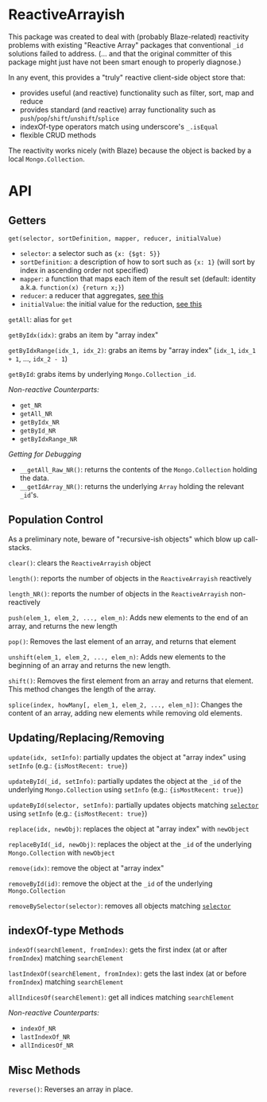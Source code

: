 # ReactiveArrayish

This package was created to deal with (probably Blaze-related) reactivity problems with existing "Reactive Array" packages that conventional `_id` solutions failed to address. (... and that the original committer of this package might just have not been smart enough to properly diagnose.)

In any event, this provides a "truly" reactive client-side object store that:
 - provides useful (and reactive) functionality such as filter, sort, map and reduce
 - provides standard (and reactive) array functionality such as `push`/`pop`/`shift`/`unshift`/`splice`
 - indexOf-type operators match using underscore's `_.isEqual`
 - flexible CRUD methods

The reactivity works nicely (with Blaze) because the object is backed by a local `Mongo.Collection`.

# API

## Getters

`get(selector, sortDefinition, mapper, reducer, initialValue)`
 - `selector`: a selector such as `{x: {$gt: 5}}`
 - `sortDefinition`: a description of how to sort such as `{x: 1}` (will sort by index in ascending order not specified)
 - `mapper`: a function that maps each item of the result set (default: identity a.k.a. `function(x) {return x;}`)
 - `reducer`: a reducer that aggregates, [see this](https://developer.mozilla.org/en-US/docs/Web/JavaScript/Reference/Global_Objects/Array/Reduce)
 - `initialValue`: the initial value for the reduction, [see this](https://developer.mozilla.org/en-US/docs/Web/JavaScript/Reference/Global_Objects/Array/Reduce)

`getAll`: alias for `get`

`getByIdx(idx)`: grabs an item by "array index"

`getByIdxRange(idx_1, idx_2)`: grabs an items by "array index" (`idx_1`, `idx_1 + 1`, ..., `idx_2 - 1`)

`getById`: grabs items by underlying `Mongo.Collection` `_id`.

*Non-reactive Counterparts:*
 - `get_NR`
 - `getAll_NR`
 - `getByIdx_NR`
 - `getById_NR`
 - `getByIdxRange_NR`

*Getting for Debugging*
 - `__getAll_Raw_NR()`: returns the contents of the `Mongo.Collection` holding the data.
 - `__getIdArray_NR()`: returns the underlying `Array` holding the relevant `_id`'s.

## Population Control

As a preliminary note, beware of "recursive-ish objects" which blow up call-stacks. 

`clear()`: clears the `ReactiveArrayish` object

`length()`: reports the number of objects in the `ReactiveArrayish` reactively

`length_NR()`: reports the number of objects in the `ReactiveArrayish` non-reactively

`push(elem_1, elem_2, ..., elem_n)`: Adds new elements to the end of an array, and returns the new length

`pop()`: Removes the last element of an array, and returns that element

`unshift(elem_1, elem_2, ..., elem_n)`: Adds new elements to the beginning of an array and returns the new length.

`shift()`: Removes the first element from an array and returns that element. This method changes the length of the array.

`splice(index, howMany[, elem_1, elem_2, ..., elem_n])`: Changes the content of an array, adding new elements while removing old elements.

## Updating/Replacing/Removing

`update(idx, setInfo)`: partially updates the object at "array index" using `setInfo` (e.g.: `{isMostRecent: true}`)

`updateById(_id, setInfo)`: partially updates the object at the `_id` of the underlying `Mongo.Collection` using `setInfo` (e.g.: `{isMostRecent: true}`)

`updateById(selector, setInfo)`: partially updates objects matching [`selector`](http://docs.meteor.com/#/full/selectors) using `setInfo` (e.g.: `{isMostRecent: true}`)

`replace(idx, newObj)`: replaces the object at "array index" with `newObject`

`replaceById(_id, newObj)`: replaces the object at the `_id` of the underlying `Mongo.Collection` with `newObject`

`remove(idx)`: remove the object at "array index"

`removeById(id)`: remove the object at the `_id` of the underlying `Mongo.Collection`

`removeBySelector(selector)`: removes all objects matching [`selector`](http://docs.meteor.com/#/full/selectors)

## indexOf-type Methods

`indexOf(searchElement, fromIndex)`: gets the first index (at or after `fromIndex`) matching `searchElement`

`lastIndexOf(searchElement, fromIndex)`: gets the last index (at or before `fromIndex`) matching `searchElement`

`allIndicesOf(searchElement)`: get all indices matching `searchElement`

*Non-reactive Counterparts:*
 - `indexOf_NR`
 - `lastIndexOf_NR`
 - `allIndicesOf_NR`



## Misc Methods

`reverse()`: Reverses an array in place.